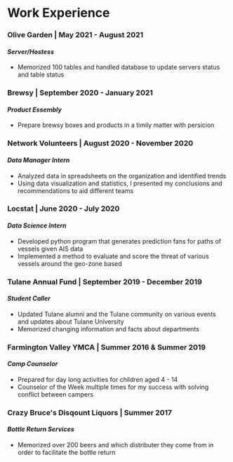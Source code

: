 # Work Experience
### **Olive Garden** | May 2021 - August 2021
#### _Server/Hostess_
- Memorized 100 tables and handled database to update servers status and table status

### **Brewsy** | September 2020 - January 2021
#### _Product Essembly_
- Prepare brewsy boxes and products in a timily matter with persicion

### **Network Volunteers** | August 2020 - November 2020
#### _Data Manager Intern_
-	Analyzed data in spreadsheets on the organization and identified trends
-	Using data visualization and statistics, I presented my conclusions and recommendations to aid different teams

### **Locstat** | June 2020 - July 2020
#### _Data Science Intern_
- Developed python program that generates prediction fans for paths of vessels given AIS data
- Implemented a method to evaluate and score the threat of various vessels around the geo-zone based

### **Tulane Annual Fund** | September 2019 - December 2019
#### _Student Caller_
- Updated Tulane alumni and the Tulane community on various events and updates about Tulane University
- Memorized changing information and facts about departments

### **Farmington Valley YMCA** | Summer 2016 & Summer 2019
#### _Camp Counselor_
- Prepared for day long activities for children aged 4 - 14
- Counselor of the Week multiple times for my success with solving conflict between campers

### **Crazy Bruce's Disqount Liquors** | Summer 2017
#### _Bottle Return Services_
- Memorized over 200 beers and which distributer they come from in order to facilitate the bottle return
